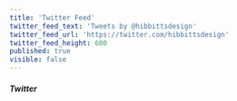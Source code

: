 ```yaml
---
title: 'Twitter Feed'
twitter_feed_text: 'Tweets by @hibbittsdesign'
twitter_feed_url: 'https://twitter.com/hibbittsdesign'
twitter_feed_height: 600
published: true
visible: false
---
```


##### Twitter

